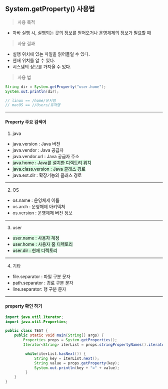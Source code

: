 ## System.getProperty() 사용법


>  사용 목적

 - 자바 실행 시, 실행되는 곳의 정보를 얻어오거나 운영체제의 정보가 필요할 때
 
> 사용 결과 


- 실행 위치에 있는 파일을 읽어들일 수 있다. 
- 현재 위치를 알 수 있다. 
- 시스템의 정보를 가져올 수 있다. 

> 사용 법 

```java
String dir = System.getProperty("user.home");
System.out.println(dir);

// linux == /home/유저명
// macOS == //Users/유저명
```

---


#### Property 주요 검색어 

1. java
- java.version : Java 버전 
- java.vendor : Java 공급자 
- java.vendor.url : Java 공급자 주소 
-  <span style='background-color: #dcffe4; color: black'>java.home : Java를 설치한 디렉토리 위치 </span>
-  <span style='background-color: #dcffe4; color: black'>java.class.version : Java 클래스 경로</span>
- java.ext.dir : 확장기능의 클래스 경로
---
2. OS
- os.name : 운영체제 이름
- os.arch : 운영체제 아키텍처
- os.version : 운영체제 버전 정보 
---
3. user

- <span style='background-color: #dcffe4; color: black'>user.name : 사용자 계정</span>
- <span style='background-color: #dcffe4; color: black'>user.home : 사용자 홈 디렉토리</span>
- <span style='background-color: #dcffe4; color: black'>user.dir : 현재 디렉토리 </span>
 
---
4. 기타 
- file.separator : 파일 구분 문자
- path.separator : 경로 구분 문자 
- line.separator:  행 구분 문자 

---
#### property 확인 하기 

```java
import java.util.Iterator;
import java.util.Properties;

public class TEST {
    public static void main(String[] args) {
        Properties props = System.getProperties();
        Iterator<String> iterList = props.stringPropertyNames().iterator();

         while(iterList.hasNext()) {
             String key = iterList.next();
             String value = props.getProperty(key);
             System.out.println(key + "=" + value);
         }
    }
}

```


